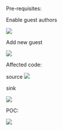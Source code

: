 Pre-requisites:

Enable guest authors

<img src="https://imgur.com/QbXtubj.png">

Add new guest

<img src="https://imgur.com/uzrUmUS.png">


Affected code:

source
<img src="https://imgur.com/OygHt5u.png">


sink

<img src="https://imgur.com/4XrqV8g.png">


POC:

<img src="https://imgur.com/gyEIyTl.png">
